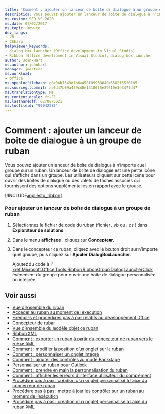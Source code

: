 ```yaml
---
title: 'Comment : ajouter un lanceur de boîte de dialogue à un groupe de ruban'
description: Vous pouvez ajouter un lanceur de boîte de dialogue à n’importe quel groupe d’un ruban qui peut ouvrir des boîtes de dialogue ou des volets de tâches associés qui fournissent davantage d’options en rapport avec le groupe.
ms.custom: SEO-VS-2020
ms.date: 02/02/2017
ms.topic: how-to
dev_langs:
- VB
- CSharp
helpviewer_keywords:
- dialog box launcher [Office development in Visual Studio]
- Ribbon [Office development in Visual Studio], dialog box launcher
author: John-Hart
ms.author: johnhart
manager: jmartens
ms.workload:
- office
ms.openlocfilehash: d8e04b7549d1b6a458f0993804946502f55f0165
ms.sourcegitcommit: ae6d47b09a439cd0e13180f5e89510e3e347fd47
ms.translationtype: MT
ms.contentlocale: fr-FR
ms.lasthandoff: 02/08/2021
ms.locfileid: "99942280"
---
```

# <a name="how-to-add-a-dialog-box-launcher-to-a-ribbon-group"></a>Comment : ajouter un lanceur de boîte de dialogue à un groupe de ruban
  Vous pouvez ajouter un lanceur de boîte de dialogue à n’importe quel groupe sur un ruban. Un lanceur de boîte de dialogue est une petite icône qui s’affiche dans un groupe. Les utilisateurs cliquent sur cette icône pour ouvrir des boîtes de dialogue ou des volets de tâches associés qui fournissent des options supplémentaires en rapport avec le groupe.

 [!INCLUDE[appliesto_ribbon](../vsto/includes/appliesto-ribbon-md.md)]

### <a name="to-add-a-dialog-box-launcher-to-a-ribbon-group"></a>Pour ajouter un lanceur de boîte de dialogue à un groupe de ruban

1. Sélectionnez le fichier de code du ruban (fichier *. vb* ou *. cs* ) dans **Explorateur de solutions**.

2. Dans le menu **affichage** , cliquez sur **Concepteur**.

3. Dans le concepteur de ruban, cliquez avec le bouton droit sur n’importe quel groupe, puis cliquez sur **Ajouter DialogBoxLauncher**.

     Ajoutez du code à l' <xref:Microsoft.Office.Tools.Ribbon.RibbonGroup.DialogLauncherClick> événement du groupe pour ouvrir une boîte de dialogue personnalisée ou intégrée.

## <a name="see-also"></a>Voir aussi
- [Vue d’ensemble du ruban](../vsto/ribbon-overview.md)
- [Accéder au ruban au moment de l’exécution](../vsto/accessing-the-ribbon-at-run-time.md)
- [Exemples et procédures pas à pas relatifs au développement Office](../vsto/office-development-samples-and-walkthroughs.md)
- [Concepteur de ruban](../vsto/ribbon-designer.md)
- [Vue d’ensemble du modèle objet de ruban](../vsto/ribbon-object-model-overview.md)
- [Ribbon XML](../vsto/ribbon-xml.md)
- [Comment : exporter un ruban à partir du concepteur de ruban vers le ruban XML](../vsto/how-to-export-a-ribbon-from-the-ribbon-designer-to-ribbon-xml.md)
- [Comment : modifier la position d’un onglet sur le ruban](../vsto/how-to-change-the-position-of-a-tab-on-the-ribbon.md)
- [Comment : personnaliser un onglet intégré](../vsto/how-to-customize-a-built-in-tab.md)
- [Comment : ajouter des contrôles au mode Backstage](../vsto/how-to-add-controls-to-the-backstage-view.md)
- [Personnaliser un ruban pour Outlook](../vsto/customizing-a-ribbon-for-outlook.md)
- [Comment : prendre en main la personnalisation du ruban](../vsto/how-to-get-started-customizing-the-ribbon.md)
- [Comment : afficher les erreurs d’interface utilisateur du complément](../vsto/how-to-show-add-in-user-interface-errors.md)
- [Procédure pas à pas : création d’un onglet personnalisé à l’aide du concepteur de ruban](../vsto/walkthrough-creating-a-custom-tab-by-using-the-ribbon-designer.md)
- [Procédure pas à pas : mettre à jour les contrôles sur un ruban au moment de l’exécution](../vsto/walkthrough-updating-the-controls-on-a-ribbon-at-run-time.md)
- [Procédure pas à pas : création d’un onglet personnalisé à l’aide du ruban XML](../vsto/walkthrough-creating-a-custom-tab-by-using-ribbon-xml.md)
